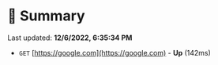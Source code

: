 # 📖 Summary
Last updated: **12/6/2022, 6:35:34 PM**

- `GET` [https://google.com](https://google.com) - **Up** (142ms)

